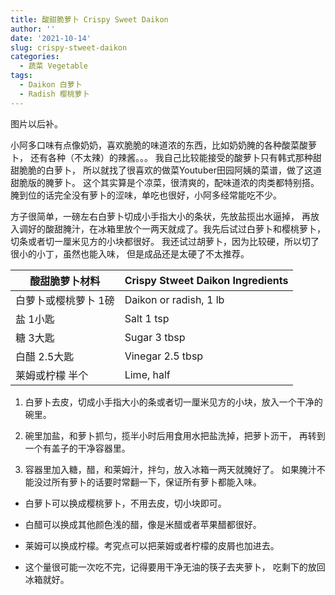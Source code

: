 ```yaml
---
title: 酸甜脆萝卜 Crispy Sweet Daikon
author: ''
date: '2021-10-14'
slug: crispy-stweet-daikon
categories:
  - 蔬菜 Vegetable
tags:
  - Daikon 白萝卜
  - Radish 樱桃萝卜
---
```


图片以后补。

小阿多口味有点像奶奶，喜欢脆脆的味道浓的东西，比如奶奶腌的各种酸菜酸萝卜，
还有各种（不太辣）的辣酱。。。
我自己比较能接受的酸萝卜只有韩式那种甜甜脆脆的白萝卜，
所以就找了很喜欢的做菜Youtuber田园阿姨的菜谱，做了这道甜脆版的腌萝卜。
这个其实算是个凉菜，很清爽的，配味道浓的肉类都特别搭。
腌到位的话完全没有萝卜的涩味，单吃也很好，小阿多经常能吃不少。

方子很简单，一磅左右白萝卜切成小手指大小的条状，先放盐揽出水逼掉，
再放入调好的酸甜腌汁，在冰箱里放个一两天就成了。我先后试过白萝卜和樱桃萝卜，
切条或者切一厘米见方的小块都很好。
我还试过胡萝卜，因为比较硬，所以切了很小的小丁，虽然也能入味，
但是成品还是太硬了不太推荐。

|酸甜脆萝卜材料          |Crispy Stweet Daikon Ingredients            |
|------------------------|-------------------------|
|白萝卜或樱桃萝卜 1磅    |Daikon or radish, 1 lb      |
|盐 1小匙                |Salt 1 tsp     |
|糖 3大匙                |Sugar 3 tbsp   |
|白醋 2.5大匙            |Vinegar 2.5 tbsp |           
|莱姆或柠檬 半个         |Lime, half      |

1. 白萝卜去皮，切成小手指大小的条或者切一厘米见方的小块，放入一个干净的碗里。

2. 碗里加盐，和萝卜抓匀，揽半小时后用食用水把盐洗掉，把萝卜沥干，
再转到一个有盖子的干净容器里。

3. 容器里加入糖，醋，和莱姆汁，拌匀，放入冰箱一两天就腌好了。
如果腌汁不能没过所有萝卜的话要时常翻一下，保证所有萝卜都能入味。

* 白萝卜可以换成樱桃萝卜，不用去皮，切小块即可。

* 白醋可以换成其他颜色浅的醋，像是米醋或者苹果醋都很好。

* 莱姆可以换成柠檬。考究点可以把莱姆或者柠檬的皮屑也加进去。

* 这个量很可能一次吃不完，记得要用干净无油的筷子去夹萝卜，
吃剩下的放回冰箱就好。


